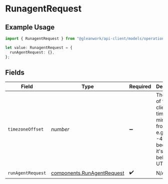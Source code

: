 # RunagentRequest

## Example Usage

```typescript
import { RunagentRequest } from "@gleanwork/api-client/models/operations";

let value: RunagentRequest = {
  runAgentRequest: {},
};
```

## Fields

| Field                                                                                                      | Type                                                                                                       | Required                                                                                                   | Description                                                                                                |
| ---------------------------------------------------------------------------------------------------------- | ---------------------------------------------------------------------------------------------------------- | ---------------------------------------------------------------------------------------------------------- | ---------------------------------------------------------------------------------------------------------- |
| `timezoneOffset`                                                                                           | *number*                                                                                                   | :heavy_minus_sign:                                                                                         | The offset of the client's timezone in minutes from UTC. e.g. PDT is -420 because it's 7 hours behind UTC. |
| `runAgentRequest`                                                                                          | [components.RunAgentRequest](../../models/components/runagentrequest.md)                                   | :heavy_check_mark:                                                                                         | N/A                                                                                                        |